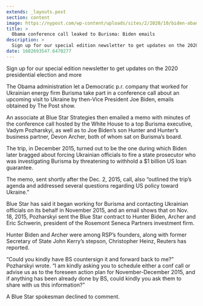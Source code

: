 ```yaml
--- 
extends: _layouts.post 
section: content 
image: https://nypost.com/wp-content/uploads/sites/2/2020/10/biden-obama.jpg?quality=90&strip=all&w=1200 
title: > 
  Obama conference call leaked to Burisma: Biden emails 
description: > 
  Sign up for our special edition newsletter to get updates on the 2020 presidential election and moreThe Obama administration let a Democratic p.r.company that worked for Ukrainian energy firm Burisma take part in a conference call about an upcoming visit to Ukraine by then-Vice President Joe Biden, emails obtained by The Post show.The trip, in December 2015, turned out to be the one during which Biden later bragged about forcing Ukrainian officials to fire a state prosecutor who was investigating Burisma by threatening to withhold a $1 billion US loan guarantee.Hunter Biden and Archer were among RSP’s founders, along with former Secretary of State John Kerry’s stepson, Christopher Heinz, Reuters has reported.“Could you kindly have BS countersign it and forward back to me?” Pozharskyi wrote. 
date: 1602693547.6470277 
--- 
```

Sign up for our special edition newsletter to get updates on the 2020 presidential election and more

The Obama administration let a Democratic p.r. company that worked for Ukrainian energy firm Burisma take part in a conference call about an upcoming visit to Ukraine by then-Vice President Joe Biden, emails obtained by The Post show.

An associate at Blue Star Strategies then emailed a memo with minutes of the conference call hosted by the White House to a top Burisma executive, Vadym Pozharskyi, as well as to Joe Biden’s son Hunter and Hunter’s business partner, Devon Archer, both of whom sat on Burisma’s board.

The trip, in December 2015, turned out to be the one during which Biden later bragged about forcing Ukrainian officials to fire a state prosecutor who was investigating Burisma by threatening to withhold a $1 billion US loan guarantee.

The memo, sent shortly after the Dec. 2, 2015, call, also “outlined the trip’s agenda and addressed several questions regarding US policy toward Ukraine.”

Blue Star has said it began working for Burisma and contacting Ukrainian officials on its behalf in November 2015, and an email shows that on Nov. 18, 2015, Pozharskyi sent the Blue Star contract to Hunter Biden, Archer and Eric Schwerin, president of the Rosemont Seneca Partners investment firm.

Hunter Biden and Archer were among RSP’s founders, along with former Secretary of State John Kerry’s stepson, Christopher Heinz, Reuters has reported.

“Could you kindly have BS countersign it and forward back to me?” Pozharskyi wrote. “I am kindly asking you to schedule either a conf call or advise us as to the foreseen action plan for November-December 2015, and if anything has been already done by BS, could kindly you ask them to share with us this information?”

A Blue Star spokesman declined to comment.